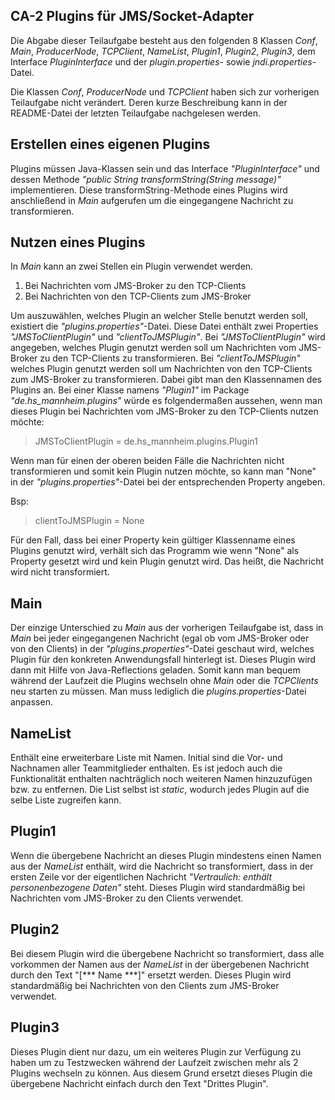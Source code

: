 
## CA-2 Plugins für JMS/Socket-Adapter
Die Abgabe dieser Teilaufgabe besteht aus den folgenden 8 Klassen *Conf*, *Main*, *ProducerNode*, *TCPClient*, *NameList*, *Plugin1*, *Plugin2*, *Plugin3*, dem Interface *PluginInterface* und der *plugin.properties*- sowie *jndi.properties*-Datei.

Die Klassen *Conf*, *ProducerNode* und *TCPClient* haben sich zur vorherigen Teilaufgabe nicht verändert. Deren kurze Beschreibung kann in der README-Datei der letzten Teilaufgabe nachgelesen werden.

## Erstellen eines eigenen Plugins
Plugins müssen Java-Klassen sein und das Interface *"PluginInterface"* und dessen Methode *"public String transformString(String message)"* implementieren. Diese transformString-Methode eines Plugins wird anschließend in *Main* aufgerufen um die eingegangene Nachricht zu transformieren.

## Nutzen eines Plugins
In *Main* kann an zwei Stellen ein Plugin verwendet werden. 

1. Bei Nachrichten vom JMS-Broker zu den TCP-Clients
2. Bei Nachrichten von den TCP-Clients zum JMS-Broker

Um auszuwählen, welches Plugin an welcher Stelle benutzt werden soll, existiert die *"plugins.properties"*-Datei. Diese Datei enthält zwei Properties *"JMSToClientPlugin"* und *"clientToJMSPlugin"*. Bei *"JMSToClientPlugin"* wird angegeben, welches Plugin genutzt werden soll um Nachrichten vom JMS-Broker zu den TCP-Clients zu transformieren. Bei *"clientToJMSPlugin"* welches Plugin genutzt werden soll um Nachrichten von den TCP-Clients zum JMS-Broker zu transformieren. Dabei gibt man den Klassennamen des Plugins an. Bei einer Klasse namens *"Plugin1"* im Package *"de.hs_mannheim.plugins"* würde es folgendermaßen aussehen, wenn man dieses Plugin bei Nachrichten vom JMS-Broker zu den TCP-Clients nutzen möchte:
> JMSToClientPlugin = de.hs_mannheim.plugins.Plugin1

Wenn man für einen der oberen beiden Fälle die Nachrichten nicht transformieren und somit kein Plugin nutzen möchte, so kann man "None" in der *"plugins.properties"*-Datei bei der entsprechenden Property angeben.

Bsp:
> clientToJMSPlugin = None

Für den Fall, dass bei einer Property kein gültiger Klassenname eines Plugins genutzt wird, verhält sich das Programm wie wenn "None" als Property gesetzt wird und kein Plugin genutzt wird. Das heißt, die Nachricht wird nicht transformiert.

## Main
Der einzige Unterschied zu *Main* aus der vorherigen Teilaufgabe ist, dass in *Main* bei jeder eingegangenen Nachricht (egal ob vom JMS-Broker oder von den Clients) in der *"plugins.properties"*-Datei geschaut wird, welches Plugin für den konkreten Anwendungsfall hinterlegt ist. Dieses Plugin wird dann mit Hilfe von Java-Reflections geladen. Somit kann man bequem während der Laufzeit die Plugins wechseln ohne *Main* oder die *TCPClients* neu starten zu müssen. Man muss lediglich die *plugins.properties*-Datei anpassen.

## NameList
Enthält eine erweiterbare Liste mit Namen. Initial sind die Vor- und Nachnamen aller Teammitglieder enthalten. Es ist jedoch auch die Funktionalität enthalten nachträglich noch weiteren Namen hinzuzufügen bzw. zu entfernen. Die List selbst ist *static*, wodurch jedes Plugin auf die selbe Liste zugreifen kann.

## Plugin1
Wenn die übergebene Nachricht an dieses Plugin mindestens einen Namen aus der *NameList* enthält, wird die Nachricht so transformiert, dass in der ersten Zeile vor der eigentlichen Nachricht *"Vertraulich: enthält personenbezogene Daten"* steht. Dieses Plugin wird standardmäßig bei Nachrichten vom JMS-Broker zu den Clients verwendet.

## Plugin2
Bei diesem Plugin wird die übergebene Nachricht so transformiert, dass alle vorkommen der Namen aus der *NameList* in der übergebenen Nachricht durch den Text "[\*\*\* Name \*\*\*]" ersetzt werden. Dieses Plugin wird standardmäßig bei Nachrichten von den Clients zum JMS-Broker verwendet.

## Plugin3
Dieses Plugin dient nur dazu, um ein weiteres Plugin zur Verfügung zu haben um zu Testzwecken während der Laufzeit zwischen mehr als 2 Plugins wechseln zu können. Aus diesem Grund ersetzt dieses Plugin die übergebene Nachricht einfach durch den Text "Drittes Plugin".